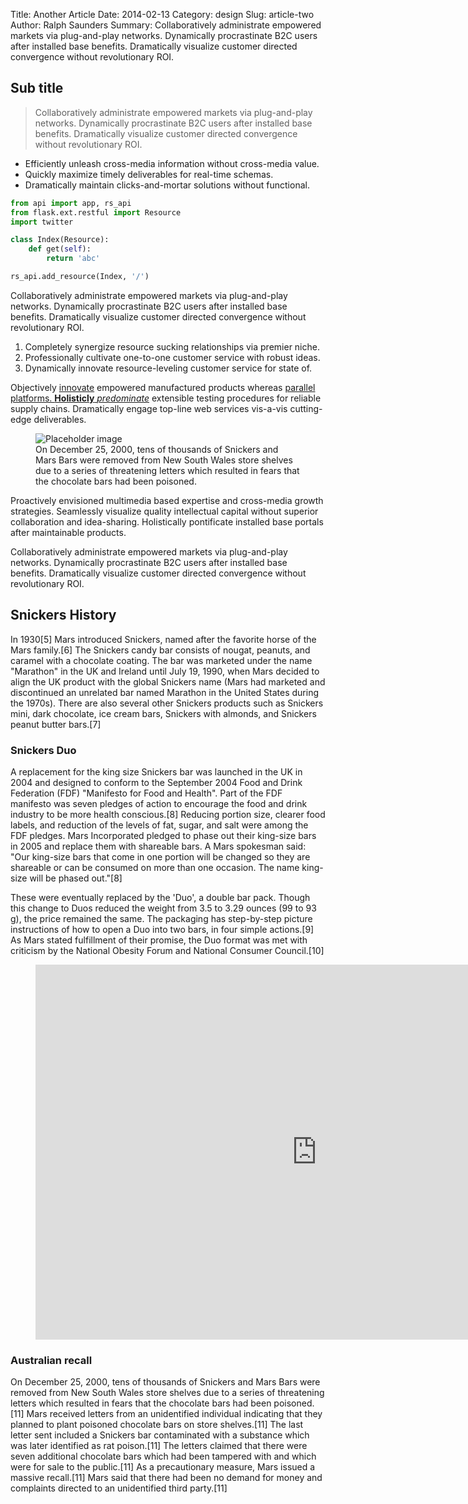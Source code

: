 Title: Another Article
Date: 2014-02-13
Category: design
Slug: article-two
Author: Ralph Saunders
Summary: Collaboratively administrate empowered markets via plug-and-play networks. Dynamically procrastinate B2C users after installed base benefits. Dramatically visualize customer directed convergence without revolutionary ROI.

## Sub title

> Collaboratively administrate empowered markets via plug-and-play networks. Dynamically procrastinate B2C users after installed base benefits. Dramatically visualize customer directed convergence without revolutionary ROI.

- Efficiently unleash cross-media information without cross-media value.
- Quickly maximize timely deliverables for real-time schemas.
- Dramatically maintain clicks-and-mortar solutions without functional.

```python
from api import app, rs_api
from flask.ext.restful import Resource
import twitter

class Index(Resource):
    def get(self):
        return 'abc'

rs_api.add_resource(Index, '/')
```

Collaboratively administrate empowered markets via plug-and-play networks. Dynamically procrastinate B2C users after installed base benefits. Dramatically visualize customer directed convergence without revolutionary ROI.

1. Completely synergize resource sucking relationships via premier niche.
2. Professionally cultivate one-to-one customer service with robust ideas.
3. Dynamically innovate resource-leveling customer service for state of.

Objectively [innovate](http://example.com) empowered manufactured products
whereas [parallel platforms. __Holisticly__ _predominate_](http://example.com) extensible testing procedures for reliable supply chains. Dramatically engage top-line web services vis-a-vis cutting-edge deliverables.

<figure name="RawHtml" class="full-width">
    <img src="http://placehold.it/1150x400" alt="Placeholder image" />
    <figcaption>On December 25, 2000, tens of thousands of Snickers and Mars Bars were removed from New South Wales store shelves due to a series of threatening letters which resulted in fears that the chocolate bars had been poisoned.</figcaption>
</figure>

Proactively envisioned multimedia based expertise and cross-media growth strategies. Seamlessly visualize quality intellectual capital without superior collaboration and idea-sharing. Holistically pontificate installed base portals after maintainable products.

Collaboratively administrate empowered markets via plug-and-play networks. Dynamically procrastinate B2C users after installed base benefits. Dramatically visualize customer directed convergence without revolutionary ROI.

## Snickers History

In 1930[5] Mars introduced Snickers, named after the favorite horse of the Mars family.[6] The Snickers candy bar consists of nougat, peanuts, and caramel with a chocolate coating. The bar was marketed under the name "Marathon" in the UK and Ireland until July 19, 1990, when Mars decided to align the UK product with the global Snickers name (Mars had marketed and discontinued an unrelated bar named Marathon in the United States during the 1970s). There are also several other Snickers products such as Snickers mini, dark chocolate, ice cream bars, Snickers with almonds, and Snickers peanut butter bars.[7]

### Snickers Duo

A replacement for the king size Snickers bar was launched in the UK in 2004 and designed to conform to the September 2004 Food and Drink Federation (FDF) "Manifesto for Food and Health". Part of the FDF manifesto was seven pledges of action to encourage the food and drink industry to be more health conscious.[8] Reducing portion size, clearer food labels, and reduction of the levels of fat, sugar, and salt were among the FDF pledges. Mars Incorporated pledged to phase out their king-size bars in 2005 and replace them with shareable bars. A Mars spokesman said: "Our king-size bars that come in one portion will be changed so they are shareable or can be consumed on more than one occasion. The name king-size will be phased out."[8]

These were eventually replaced by the 'Duo', a double bar pack. Though this change to Duos reduced the weight from 3.5 to 3.29 ounces (99 to 93 g), the price remained the same. The packaging has step-by-step picture instructions of how to open a Duo into two bars, in four simple actions.[9] As Mars stated fulfillment of their promise, the Duo format was met with criticism by the National Obesity Forum and National Consumer Council.[10]

<figure name="RawHtml" class="full-width">
    <iframe src="https://www.google.com/maps/embed?pb=!1m29!1m12!1m3!1d40397.780933436115!2d-1.8730112314458938!3d50.74106117641294!2m3!1f0!2f0!3f0!3m2!1i1024!2i768!4f13.1!4m14!1i0!3e1!4m5!1s0x4873a188c97c4dcb%3A0x94ab91f16aa58ef6!2sBournemouth+University%2C+Talbot+Campus%2C+Fern+Barrow%2C+Bournemouth%2C+Poole%2C+Dorset+BH12+5BB%2C+United+Kingdom!3m2!1d50.743294!2d-1.897158!4m5!1s0x48739852a2137741%3A0x7537818f47e6aad9!2sChristchurch%2C+Dorset%2C+UK!3m2!1d50.735777!2d-1.778586!5e0!3m2!1sen!2suk!4v1399249090144" width="900" height="600" frameborder="0" style="border:0"></iframe>
</figure>

### Australian recall

On December 25, 2000, tens of thousands of Snickers and Mars Bars were removed from New South Wales store shelves due to a series of threatening letters which resulted in fears that the chocolate bars had been poisoned.[11] Mars received letters from an unidentified individual indicating that they planned to plant poisoned chocolate bars on store shelves.[11] The last letter sent included a Snickers bar contaminated with a substance which was later identified as rat poison.[11] The letters claimed that there were seven additional chocolate bars which had been tampered with and which were for sale to the public.[11] As a precautionary measure, Mars issued a massive recall.[11] Mars said that there had been no demand for money and complaints directed to an unidentified third party.[11]
